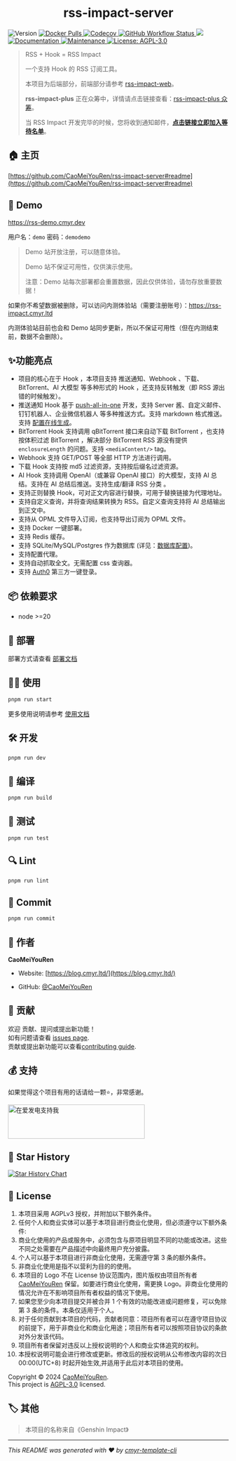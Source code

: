 <h1 align="center">rss-impact-server </h1>
<p>
  <img alt="Version" src="https://img.shields.io/github/package-json/v/CaoMeiYouRen/rss-impact-server" />
  <a href="https://hub.docker.com/r/caomeiyouren/rss-impact-server" target="_blank">
  <img alt="Docker Pulls" src="https://img.shields.io/docker/pulls/caomeiyouren/rss-impact-server">
  </a>
    <a href="https://app.codecov.io/gh/CaoMeiYouRen/rss-impact-server" target="_blank">
     <img alt="Codecov" src="https://img.shields.io/codecov/c/github/CaoMeiYouRen/rss-impact-server">
  </a>
  <a href="https://github.com/CaoMeiYouRen/rss-impact-server/actions?query=workflow%3ARelease" target="_blank">
    <img alt="GitHub Workflow Status" src="https://img.shields.io/github/actions/workflow/status/CaoMeiYouRen/rss-impact-server/release.yml?branch=master">
  </a>
  <img src="https://img.shields.io/badge/node-%3E%3D20-blue.svg" />
  <a href="https://github.com/CaoMeiYouRen/rss-impact-server#readme" target="_blank">
    <img alt="Documentation" src="https://img.shields.io/badge/documentation-yes-brightgreen.svg" />
  </a>
  <a href="https://github.com/CaoMeiYouRen/rss-impact-server/graphs/commit-activity" target="_blank">
    <img alt="Maintenance" src="https://img.shields.io/badge/Maintained%3F-yes-green.svg" />
  </a>
  <a href="https://github.com/CaoMeiYouRen/rss-impact-server/blob/master/LICENSE" target="_blank">
    <img alt="License: AGPL-3.0" src="https://img.shields.io/github/license/CaoMeiYouRen/rss-impact-server?color=yellow" />
  </a>
</p>



> RSS + Hook = RSS Impact
>
> 一个支持 Hook 的 RSS 订阅工具。
>
> 本项目为后端部分，前端部分请参考 [rss-impact-web](https://github.com/CaoMeiYouRen/rss-impact-web)。
>
> **rss-impact-plus** 正在众筹中，详情请点击链接查看：[rss-impact-plus 众筹](https://afdian.com/project/73a4fc8e6de911efa0f95254001e7c00)。
>
> 当 RSS Impact 开发完毕的时候，您将收到通知邮件，**[点击链接立即加入等待名单](https://waitlist.cmyr.dev)**。

## 🏠 主页

[https://github.com/CaoMeiYouRen/rss-impact-server#readme](https://github.com/CaoMeiYouRen/rss-impact-server#readme)

## 🌰 Demo

https://rss-demo.cmyr.dev

用户名：`demo` 密码：`demodemo`

> Demo 站开放注册，可以随意体验。
>
> Demo 站不保证可用性，仅供演示使用。
>
> 注意：Demo 站每次部署都会重置数据，因此仅供体验，请勿存放重要数据！

如果你不希望数据被删除，可以访问内测体验站（需要注册账号）：https://rss-impact.cmyr.ltd

内测体验站目前也会和 Demo 站同步更新，所以不保证可用性（但在内测结束前，数据不会删除）。

## ✨功能亮点

- 项目的核心在于 Hook ，本项目支持 推送通知、Webhook 、下载、BitTorrent、AI 大模型 等多种形式的 Hook ，还支持反转触发（即 RSS 源出错的时候触发）。
- 推送通知 Hook 基于 [push-all-in-one](https://github.com/CaoMeiYouRen/push-all-in-one) 开发，支持 Server 酱、自定义邮件、钉钉机器人、企业微信机器人 等多种推送方式。支持 markdown 格式推送。支持 [配置在线生成](https://push.cmyr.dev/)。
- BitTorrent Hook 支持调用 qBitTorrent 接口来自动下载 BitTorrent ，也支持按体积过滤 BitTorrent ，解决部分 BitTorrent RSS 源没有提供 `enclosureLength` 的问题。支持 `<mediaContent/>` tag。
- Webhook 支持 GET/POST 等全部 HTTP 方法进行调用。
- 下载 Hook 支持按 md5 过滤资源，支持按后缀名过滤资源。
- AI Hook 支持调用 OpenAI（或兼容 OpenAI 接口）的大模型，支持 AI 总结。支持在 AI 总结后推送。支持生成/翻译 RSS 分类 。
- 支持正则替换 Hook，可对正文内容进行替换，可用于替换链接为代理地址。
- 支持自定义查询，并将查询结果转换为 RSS。自定义查询支持将 AI 总结输出到正文中。
- 支持从 OPML 文件导入订阅，也支持导出订阅为 OPML 文件。
- 支持 Docker 一键部署。
- 支持 Redis 缓存。
- 支持 SQLite/MySQL/Postgres 作为数据库 (详见：[数据库配置](./docs/usage.md#数据库配置))。
- 支持配置代理。
- 支持自动抓取全文。无需配置 css 查询器。
- 支持 [Auth0](https://auth0.com/) 第三方一键登录。

## 📦 依赖要求

- node >=20

## 🚀 部署

部署方式请查看 [部署文档](./docs/deploy.md)

## 👨‍💻 使用

```sh
pnpm run start
```

更多使用说明请参考 [使用文档](./docs/usage.md)

## 🛠️ 开发

```sh
pnpm run dev
```

## 🔧 编译

```sh
pnpm run build
```

## 🧪 测试

```sh
pnpm run test
```

## 🔍 Lint

```sh
pnpm run lint
```

## 💾 Commit

```sh
pnpm run commit
```


## 👤 作者


**CaoMeiYouRen**

* Website: [https://blog.cmyr.ltd/](https://blog.cmyr.ltd/)

* GitHub: [@CaoMeiYouRen](https://github.com/CaoMeiYouRen)


## 🤝 贡献

欢迎 贡献、提问或提出新功能！<br />如有问题请查看 [issues page](https://github.com/CaoMeiYouRen/rss-impact-server/issues). <br/>贡献或提出新功能可以查看[contributing guide](https://github.com/CaoMeiYouRen/rss-impact-server/blob/master/CONTRIBUTING.md).

## 💰 支持

如果觉得这个项目有用的话请给一颗⭐️，非常感谢。

<a href="https://afdian.com/@CaoMeiYouRen">
  <img src="https://cdn.jsdelivr.net/gh/CaoMeiYouRen/image-hosting-01@master/images/202306192324870.png" width="312px" height="78px" alt="在爱发电支持我">
</a>

## 🌟 Star History

[![Star History Chart](https://api.star-history.com/svg?repos=CaoMeiYouRen/rss-impact-server&type=Date)](https://star-history.com/#CaoMeiYouRen/rss-impact-server&Date)

## 📝 License

1. 本项目采用 AGPLv3 授权，并附加以下额外条件。
2. 任何个人和商业实体可以基于本项目进行商业化使用，但必须遵守以下额外条件:
3. 商业化使用的产品或服务中，必须包含与原项目明显不同的功能或改进。这些不同之处需要在产品描述中向最终用户充分披露。
4. 个人可以基于本项目进行非商业化使用，无需遵守第 3 条的额外条件。 
5. 非商业化使用是指不以营利为目的的使用。
6. 本项目的 Logo 不在 License 协议范围内，图片版权由项目所有者 [CaoMeiYouRen](https://github.com/CaoMeiYouRen) 保留。如要进行商业化使用，需更换 Logo。非商业化使用的情况允许在不影响项目所有者权益的情况下使用。
7. 如果您至少向本项目提交并被合并 1 个有效的功能改进或问题修复，可以免除第 3 条的条件。本条仅适用于个人。
8. 对于任何贡献到本项目的代码，贡献者同意：项目所有者可以在遵守项目协议的前提下，用于非商业化和商业化用途；项目所有者可以按照项目协议的条款对外分发该代码。
9. 项目所有者保留对违反以上授权说明的个人和商业实体追究的权利。
10. 本授权说明可能会进行修改或更新。修改后的授权说明从公布修改内容的次日 00:00(UTC+8) 时起开始生效,并适用于此后对本项目的使用。

Copyright © 2024 [CaoMeiYouRen](https://github.com/CaoMeiYouRen).<br />
This project is [AGPL-3.0](https://github.com/CaoMeiYouRen/rss-impact-server/blob/master/LICENSE) licensed.

## 🏷️ 其他
>
> 本项目的名称来自《Genshin Impact》

***
_This README was generated with ❤️ by [cmyr-template-cli](https://github.com/CaoMeiYouRen/cmyr-template-cli)_
